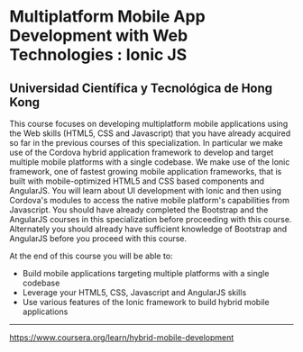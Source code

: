 # Multiplatform Mobile App Development with Web Technologies : Ionic JS
## Universidad Científica y Tecnológica de Hong Kong

This course focuses on developing multiplatform mobile applications using the Web skills (HTML5, CSS and Javascript) that you have already acquired so far in the previous courses of this specialization. In particular we make use of the Cordova hybrid application framework to develop and target multiple mobile platforms with a single codebase. We make use of the Ionic framework, one of fastest growing mobile application frameworks, that is built with mobile-optimized HTML5 and CSS based components and AngularJS. You will learn about UI development with Ionic and then using Cordova's modules to access the native mobile platform's capabilities from Javascript. You should have already completed the Bootstrap and the AngularJS courses in this specialization before proceeding with this course. Alternately you should already have sufficient knowledge of Bootstrap and AngularJS before you proceed with this course.

At the end of this course you will be able to:

- Build mobile applications targeting multiple platforms with a single codebase
- Leverage your HTML5, CSS, Javascript and AngularJS skills
- Use various features of the Ionic framework to build hybrid mobile applications

---

https://www.coursera.org/learn/hybrid-mobile-development
